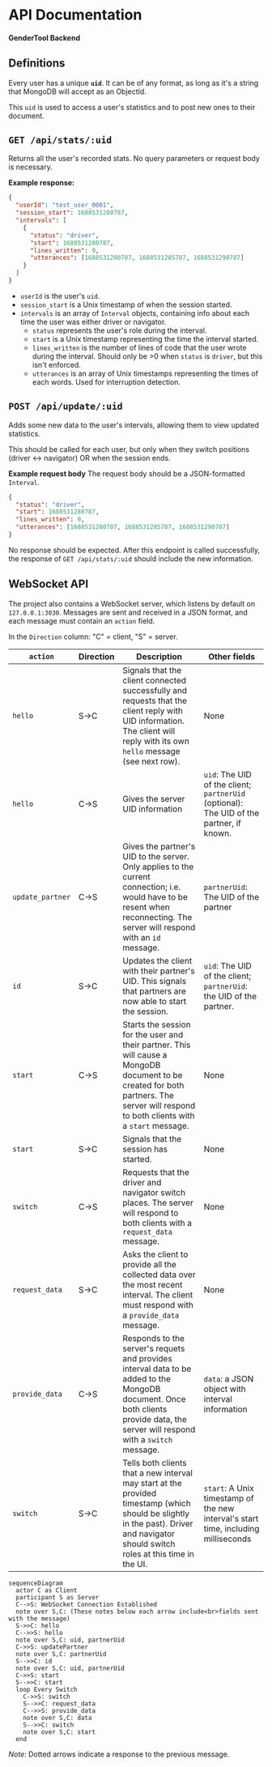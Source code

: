 # API Documentation

#### GenderTool Backend

## Definitions

Every user has a unique **`uid`**. It can be of any format, as
long as it's a string that MongoDB will accept as an ObjectId.

This `uid` is used to access a user's statistics and to post
new ones to their document.

## `GET /api/stats/:uid`

Returns all the user's recorded stats. No query parameters or request body is necessary.

**Example response:**

```json
{
  "userId": "test_user_0001",
  "session_start": 1688531280787,
  "intervals": [
    {
      "status": "driver",
      "start": 1688531280787,
      "lines_written": 9,
      "utterances": [1688531280787, 1688531285787, 1688531290787]
    }
  ]
}
```

- `userId` is the user's `uid`.
- `session_start` is a Unix timestamp of when the session started.
- `intervals` is an array of `Interval` objects, containing info about each time the user was either driver or navigator.
  - `status` represents the user's role during the interval.
  - `start` is a Unix timestamp representing the time the interval started.
  - `lines_written` is the number of lines of code that the user wrote during the interval. Should only be >0 when `status` is `driver`, but this isn't enforced.
  - `utterances` is an array of Unix timestamps representing the times of each words. Used for interruption detection.

## `POST /api/update/:uid`

Adds some new data to the user's intervals,
allowing them to view updated statistics.

This should be called for each user,
but only when they switch positions (driver <-> navigator)
OR when the session ends.

**Example request body**
The request body should be a JSON-formatted `Interval`.

```json
{
  "status": "driver",
  "start": 1688531280787,
  "lines_written": 9,
  "utterances": [1688531280787, 1688531285787, 1688531290787]
}
```

No response should be expected. After this endpoint is called
successfully, the response of `GET /api/stats/:uid` should
include the new information.

## WebSocket API

The project also contains a WebSocket server, which listens by default on `127.0.0.1:3030`. Messages are sent and received in a JSON format, and each message must contain an `action` field.

In the `Direction` column: "C" = client, "S" = server.

| `action`         | Direction | Description                                                                                                                                                                            | Other fields                                                                                  |
| ---------------- | --------- | -------------------------------------------------------------------------------------------------------------------------------------------------------------------------------------- | --------------------------------------------------------------------------------------------- |
| `hello`          | S&rarr;C  | Signals that the client connected successfully and requests that the client reply with UID information. The client will reply with its own `hello` message (see next row).             | None                                                                                          |
| `hello`          | C&rarr;S  | Gives the server UID information                                                                                                                                                       | `uid`: The UID of the client; <br> `partnerUid` (optional): The UID of the partner, if known. |
| `update_partner` | C&rarr;S  | Gives the partner's UID to the server. Only applies to the current connection; i.e. would have to be resent when reconnecting. The server will respond with an `id` message.           | `partnerUid`: The UID of the partner                                                          |
| `id`             | S&rarr;C  | Updates the client with their partner's UID. This signals that partners are now able to start the session.                                                                             | `uid`: The UID of the client; <br>`partnerUid`: the UID of the partner.                       |
| `start`          | C&rarr;S  | Starts the session for the user and their partner. This will cause a MongoDB document to be created for both partners. The server will respond to both clients with a `start` message. | None                                                                                          |
| `start`          | S&rarr;C  | Signals that the session has started.                                                                                                                                                  | None                                                                                          |
| `switch`         | C&rarr;S  | Requests that the driver and navigator switch places. The server will respond to both clients with a `request_data` message.                                                           | None                                                                                          |
| `request_data`   | S&rarr;C  | Asks the client to provide all the collected data over the most recent interval. The client must respond with a `provide_data` message.                                                | None                                                                                          |
| `provide_data`   | C&rarr;S  | Responds to the server's requets and provides interval data to be added to the MongoDB document. Once both clients provide data, the server will respond with a `switch` message.      | `data`: a JSON object with interval information                                               |
| `switch`         | S&rarr;C  | Tells both clients that a new interval may start at the provided timestamp (which should be slightly in the past). Driver and navigator should switch roles at this time in the UI.    | `start`: A Unix timestamp of the new interval's start time, including milliseconds            |

```mermaid
sequenceDiagram
  actor C as Client
  participant S as Server
  C-->S: WebSocket Connection Established
  note over S,C: (These notes below each arrow include<br>fields sent with the message)
  S->>C: hello
  C-->>S: hello
  note over S,C: uid, partnerUid
  C->>S: updatePartner
  note over S,C: partnerUid
  S-->>C: id
  note over S,C: uid, partnerUid
  C->>S: start
  S-->>C: start
  loop Every Switch
    C->>S: switch
    S-->>C: request_data
    C-->>S: provide_data
    note over S,C: data
    S-->>C: switch
    note over S,C: start
  end

```

_Note_: Dotted arrows indicate a response to the previous message.
